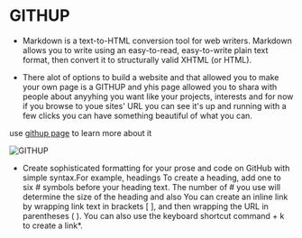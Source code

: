 # GITHUP

 * Markdown is a text-to-HTML conversion tool for web writers. Markdown allows you to write using an easy-to-read, easy-to-write plain text format, then convert it to structurally valid XHTML (or HTML).

 * There alot of options to build a website and that allowed you to make your own page is a GITHUP and yhis page allowed you to shara with people about anyyhing you want like your projects, interests and <etc class=""></etc>
for now if you browse to youe sites' URL you can see it's up and running with a few clicks you can have something beautiful of what you can.

use [githup page](https://pages.githup.com) to learn more about it 

![GITHUP](https://kinsta.com/wp-content/uploads/2018/04/what-is-github-1-1.png)








* Create sophisticated formatting for your prose and code on GitHub with simple syntax.For example, headings
To create a heading, add one to six # symbols before your heading text. The number of # you use will determine the size of the heading and also You can create an inline link by wrapping link text in brackets [ ], and then wrapping the URL in parentheses ( ). You can also use the keyboard shortcut command + k to create a link*.
